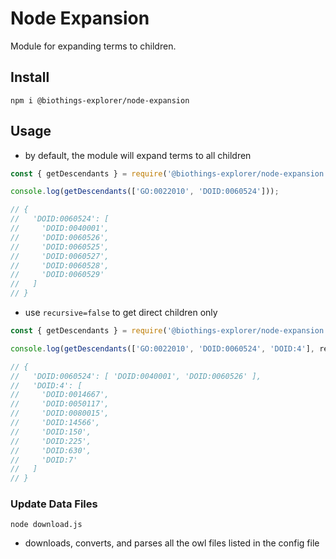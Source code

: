 # Node Expansion

Module for expanding terms to children.

## Install

```
npm i @biothings-explorer/node-expansion
```

## Usage

- by default, the module will expand terms to all children

```js
const { getDescendants } = require('@biothings-explorer/node-expansion');

console.log(getDescendants(['GO:0022010', 'DOID:0060524']));

// {
//   'DOID:0060524': [
//     'DOID:0040001',
//     'DOID:0060526',
//     'DOID:0060525',
//     'DOID:0060527',
//     'DOID:0060528',
//     'DOID:0060529'
//   ]
// }
```

 - use `recursive=false` to get direct children only
```js
const { getDescendants } = require('@biothings-explorer/node-expansion');

console.log(getDescendants(['GO:0022010', 'DOID:0060524', 'DOID:4'], recursive=false));

// {
//   'DOID:0060524': [ 'DOID:0040001', 'DOID:0060526' ],
//   'DOID:4': [
//     'DOID:0014667',
//     'DOID:0050117',
//     'DOID:0080015',
//     'DOID:14566',
//     'DOID:150',
//     'DOID:225',
//     'DOID:630',
//     'DOID:7'
//   ]
// }
```


### Update Data Files
```
node download.js
```
 - downloads, converts, and parses all the owl files listed in the config file